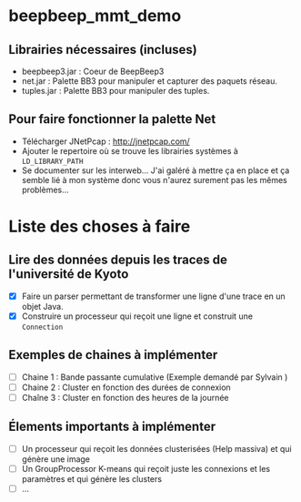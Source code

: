 # beepbeep_mmt_demo
## Librairies nécessaires (incluses)
- beepbeep3.jar : Coeur de BeepBeep3
- net.jar : Palette BB3 pour manipuler et capturer des paquets réseau.
- tuples.jar : Palette BB3 pour manipuler des tuples.

## Pour faire fonctionner la palette Net
- Télécharger JNetPcap : http://jnetpcap.com/
- Ajouter le repertoire où se trouve les librairies systèmes à `LD_LIBRARY_PATH`
- Se documenter sur les interweb... J'ai galéré à mettre ça en place et ça semble lié à mon système donc vous n'aurez surement pas les mêmes problèmes... 

# Liste des choses à faire 
## Lire des données depuis les traces de l'université de Kyoto
- [x] Faire un parser permettant de transformer une ligne d'une trace en un objet Java.
- [x] Construire un processeur qui reçoit une ligne et construit une `Connection`

## Exemples de chaines à implémenter
- [ ] Chaine 1 : Bande passante cumulative (Exemple demandé par Sylvain )
- [ ] Chaine 2 : Cluster en fonction des durées de connexion
- [ ] Chaîne 3 : Cluster en fonction des heures de la journée 

## Élements importants à implémenter
- [ ] Un processeur qui reçoit les données clusterisées (Help massiva) et qui génère une image
- [ ] Un GroupProcessor K-means qui reçoit juste les connexions et les paramètres et qui génère les clusters
- [ ] ...
